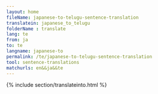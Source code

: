 ```yaml
---
layout: home
fileName: japanese-to-telugu-sentence-translation
translatein: japanese_to_telugu
folderName : translate
lang: te
from: ja
to: te
langname: japanese-to
permalink: /te/japanese-to-telugu-sentence-translation
tool: sentence-translations
matchurls: en&&ja&&te
---
```

{% include section/translateinto.html %}
